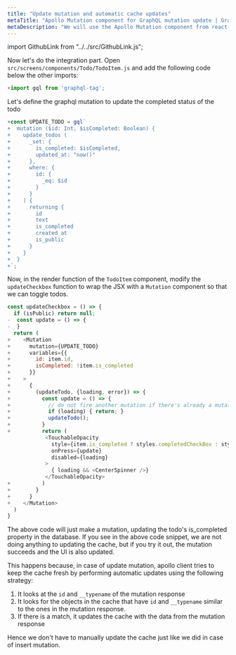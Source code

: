 ```yaml
---
title: "Update mutation and automatic cache updates"
metaTitle: "Apollo Mutation component for GraphQL mutation update | GraphQL React Native Apollo Tutorial"
metaDescription: "We will use the Apollo Mutation component from react-apollo as an example to modify existing data and update cache automatically and handle optimisticResponse"
---
```


import GithubLink from "../../src/GithubLink.js";

Now let's do the integration part. Open `src/screens/components/Todo/TodoItem.js` and add the following code below the other imports:


<GithubLink link="https://github.com/hasura/graphql-engine/blob/master/community/learn/graphql-tutorials/tutorials/react-native-apollo/app-final/src/screens/components/Todo/TodoItem.js" text="TodoItem.js"/>

```javascript
+import gql from 'graphql-tag';
```
Let's define the graphql mutation to update the completed status of the todo

```javascript
+const UPDATE_TODO = gql`
+  mutation ($id: Int, $isCompleted: Boolean) {
+    update_todos (
+      _set: {
+        is_completed: $isCompleted,
+        updated_at: "now()"
+      },
+      where: {
+        id: {
+          _eq: $id
+        }
+      }
+    ) {
+      returning {
+        id
+        text
+        is_completed
+        created_at
+        is_public
+      }
+    }
+  }
+`;
```

Now, in the render function of the `TodoItem` component, modify the `updateCheckbox` function to wrap the JSX with a `Mutation` component so that we can toggle todos.


```js
const updateCheckbox = () => {
  if (isPublic) return null;
-  const update = () => {
-  }
  return (
+    <Mutation
+      mutation={UPDATE_TODO}
+      variables={{
+        id: item.id,
+        isCompleted: !item.is_completed
+      }}
+    >
+      {
+        (updateTodo, {loading, error}) => {
+          const update = () => {
+            // do not fire another mutation if there's already a mutation in progress
+            if (loading) { return; }
+            updateTodo();
+          }
+          return (
            <TouchableOpacity
              style={item.is_completed ? styles.completedCheckBox : styles.checkBox}
              onPress={update}
              disabled={loading}
            >
              { loading && <CenterSpinner />}
            </TouchableOpacity>
+          )
+        }
+      }
+    </Mutation>
  )
}
```

The above code will just make a mutation, updating the todo's is_completed property in the database. If you see in the above code snippet, we are not doing anything to updating the cache, but if you try it out, the mutation succeeds and the UI is also updated.

This happens because, in case of update mutation, apollo client tries to keep the cache fresh by performing automatic updates using the following strategy:

1. It looks at the `id` and `__typename` of the mutation response
2. It looks for the objects in the cache that have `id` and `__typename` similar to the ones in the mutation response.
3. If there is a match, it updates the cache with the data from the mutation response

Hence we don't have to manually update the cache just like we did in case of insert mutation.


